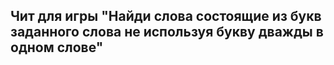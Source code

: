 ## Чит для игры "Найди слова состоящие из букв заданного слова не используя букву дважды в одном слове"
